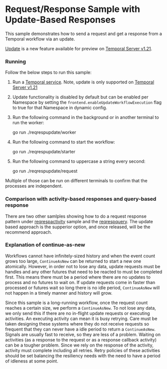 # Request/Response Sample with Update-Based Responses

This sample demonstrates how to send a request and get a response from a Temporal workflow via an update.

[Update](https://docs.temporal.io/workflows#update) is a new feature available for preview on [Temporal Server v1.21](https://github.com/temporalio/temporal/releases/tag/v1.21.0).

### Running

Follow the below steps to run this sample:

1) Run a [Temporal service](https://github.com/temporalio/samples-go/tree/main/#how-to-use). Note, update is only supported on [Temporal Server v1.21](https://github.com/temporalio/temporal/releases/tag/v1.21.0)

2) Update functionality is disabled by default but can be enabled per Namespace by setting the `frontend.enableUpdateWorkflowExecution` flag to true for that Namespace in dynamic config.

3) Run the following command in the background or in another terminal to run the worker:

    go run ./reqrespupdate/worker

4) Run the following command to start the workflow:

    go run ./reqrespupdate/starter

5) Run the following command to uppercase a string every second:

    go run ./reqrespupdate/request

Multiple of those can be run on different terminals to confirm that the processes are independent.

### Comparison with activity-based responses and query-based response

There are two other samlples showing how to do a request response pattern under [reqrespactivity](../reqrespactivity) sample and the [reqrespquery](../reqrespquery). The update based approach is the supperior option, and once released, will be the recommend approach.


### Explanation of continue-as-new

Workflows cannot have infinitely-sized history and when the event count grows too large, `ContinueAsNew` can be returned
to start a new one atomically. However, in order not to lose any data, update requests must be handles and any other futures
that need to be reacted to must be completed first. This means there must be a period where there are no updates to
process and no futures to wait on. If update requests come in faster than processed or futures wait so long there is no idle
period, `ContinueAsNew` will not happen in a timely manner and history will grow.

Since this sample is a long-running workflow, once the request count reaches a certain size, we perform a
`ContinueAsNew`. To not lose any data, we only send this if there are no in-flight update requests or executing
activities. An executing activity can mean it is busy retrying. Care must be taken designing these systems where they do
not receive requests so frequent that they can never have a idle period to return a `ContinueAsNew`. Signals are usually
fast to receive, so they are less of a problem. Waiting on activities (as a response to the request or as a response
callback activity) can be a tougher problem. Since we rely on the response of the activity, activity must complete
including all retries. Retry policies of these activities should be set balancing the resiliency needs with the need to
have a period of idleness at some point.
